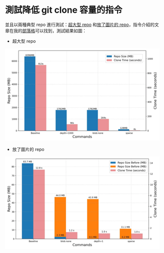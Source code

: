 # 測試降低 git clone 容量的指令

並且以兩種典型 repo 進行測試：[超大型 repo](https://github.com/raspberrypi/linux) 和[放了圖片的 repo](https://github.com/xuejianxianzun/PixivBatchDownloader)，指令介紹的文章在我的[部落格](https://docs.zsl0621.cc/docs/git/advance/reduce-size-with-sparse-checkout)可以找到，測試結果如圖：

- 超大型 repo

![超大型 repo](./result/reduce-clone-size-linux.webp)


- 放了圖片的 repo

![放了圖片的 repo](./result/reduce-clone-size-pixiv.webp)

